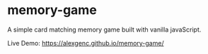 # memory-game

A simple card matching memory game built with vanilla javaScript.

Live Demo: https://alexgenc.github.io/memory-game/

